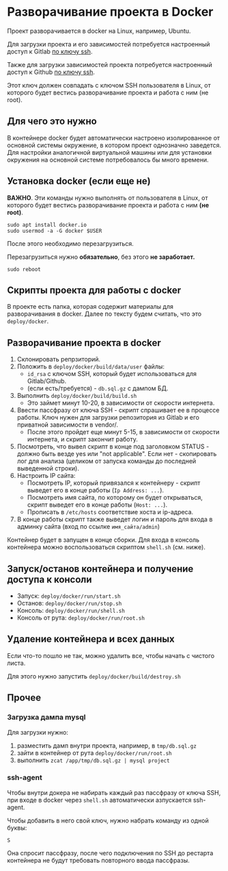 # Разворачивание проекта в Docker

Проект разворачивается в docker на Linux, например, Ubuntu.

Для загрузки проекта и его зависимостей потребуется настроенный 
доступ к Gitlab [по ключу ssh](https://gitlab.com/profile/keys).

Также для загрузки зависимостей проекта потребуется настроенный 
доступ к Github [по ключу ssh](https://github.com/settings/keys).

Этот ключ должен совпадать с ключом SSH пользователя в Linux, от которого будет вестись разворачивание проекта и работа
с ним (не root).   

## Для чего это нужно

В контейнере docker будет автоматически настроено изолированное от основной системы окружение, в котором
 проект однозначно заведется. Для настройки
аналогичной виртуальной машины или для установки окружения на основной системе потребовалось бы много времени.
 
## Установка docker (если еще не)

**ВАЖНО**. Эти команды нужно выполнять от пользователя в Linux, от которого будет вестись разворачивание
 проекта и работа с ним **(не root)**.

```
sudo apt install docker.io
sudo usermod -a -G docker $USER
```

После этого необходимо перезагрузиться.

Перезагрузиться нужно **обязательно**, без этого **не заработает.**

```
sudo reboot
```

## Скрипты проекта для работы с docker

В проекте есть папка, которая содержит материалы для разворачивания в docker.
Далее по тексту будем считать, что это `deploy/docker`.

## Разворачивание проекта в docker


1. Склонировать репрзиторий.
2. Положить в `deploy/docker/build/data/user` файлы:
   * `id_rsa` с ключом SSH, который будет использоваться для Gitlab/Github.
   * (если есть/требуется) - `db.sql.gz` с дампом БД.
3. Выполнить `deploy/docker/build/build.sh`
   * Это займет минут 10-20, в зависимости от скорости интернета.
4. Ввести пассфразу от ключа SSH - скрипт спрашивает ее в процессе работы. Ключ нужен
 для загрузки репозитория из Gitlab и его приватной зависимости в vendor/.
   * После этого пройдет еще минут 5-15, в зависимости от скорости интернета, и скрипт закончит работу.
4. Посмотреть, что вывел скрипт в конце под заголовком STATUS - должно быть везде yes или "not applicable". 
Если нет - скопировать лог для анализа (целиком от запуска команды до последней выведенной строки).
4. Настроить IP сайта: 
   * Посмотреть IP, который привязался к контейнеру - скрипт выведет его в конце работы (`Ip Address: ...`).
   * Посмотреть имя сайта, по которому он будет открываться, скрипт выведет его в конце работы (`Host: ...`).
   * Прописать в ```/etc/hosts``` соответствие хоста и ip-адреса. 
3. В конце работы скрипт также выведет логин и пароль для входа в админку сайта (вход по ссылке ```имя_сайта/admin```)

Контейнер будет в запущен в конце сборки. Для входа в консоль контейнера можно воспользоваться
скриптом `shell.sh` (см. ниже).
 
## Запуск/останов контейнера и получение доступа к консоли

 * Запуск: ```deploy/docker/run/start.sh```
 * Останов: ```deploy/docker/run/stop.sh```
 * Консоль: ```deploy/docker/run/shell.sh```
 * Консоль от рута: ```deploy/docker/run/root.sh```
  
## Удаление контейнера и всех данных

Если что-то пошло не так, можно удалить все, чтобы начать с чистого листа.

Для этого нужно запустить ```deploy/docker/build/destroy.sh```

## Прочее

### Загрузка дампа mysql

Для загрузки нужно:

 1. разместить дамп внутри проекта, например, в `tmp/db.sql.gz`
 2. зайти в контейнер от рута `deploy/docker/run/root.sh`
 3. выполнить `zcat /app/tmp/db.sql.gz | mysql project`

### ssh-agent

Чтобы внутри докера не набирать каждый раз пассфразу от ключа SSH, при входе в docker через
`shell.sh` автоматически азпускается ssh-agent.

Чтобы добавить в него свой ключ, нужно набрать команду из одной буквы:

```
S
```

Она спросит пассфразу, после чего подключения по SSH до рестарта контейнера не будут
требовать повторного ввода пассфразы.
